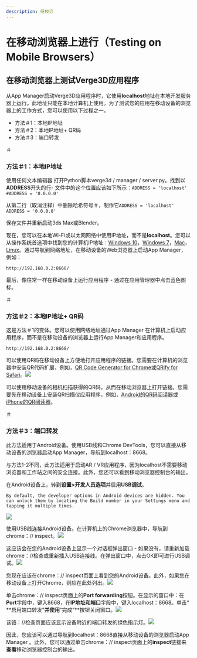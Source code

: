 ```yaml
---
description: 待校订
---
```


# 在移动浏览器上进行（Testing on Mobile Browsers）

## 在移动浏览器上测试Verge3D应用程序

从App Manager启动Verge3D应用程序时，它使用**localhost**地址在本地开发服务器上运行。此地址只能在本地计算机上使用。为了测试您的应用在移动设备的浏览器上的工作方式，您可以使用以下过程之一。

* 方法＃1：本地IP地址
* 方法＃2：本地IP地址+ QR码
* 方法＃3：端口转发

＃

### 方法＃1：本地IP地址

使用任何文本编辑器 打开Python脚本verge3d / manager / server.py。找到以**ADDRESS**开头的行- 文件中的这个位置应该如下所示：`ADDRESS = 'localhost' #ADDRESS = '0.0.0.0'`

从第二行（取消注释）中删除哈希符号＃，制作它`ADDRESS = 'localhost' ADDRESS = '0.0.0.0'`

保存文件并重新启动3ds Max或Blender。

现在，您可以在本地Wi-Fi或以太网网络中使用IP地址，而不是**localhost**。您可以从操作系统首选项中找到您的计算机IP地址：[Windows 10](https://www.groovypost.com/howto/find-windows-10-device-ip-address/)，[Windows 7](https://www.groovypost.com/howto/microsoft/windows-7/find-your-local-ip-address-windows-7-cmd/)，[Mac](https://www.wikihow.com/Find-Your-IP-Address-on-a-Mac)，[Linux](https://www.linuxtrainingacademy.com/determine-public-ip-address-command-line-curl/)。通过导航到网络地址，在移动设备的Web浏览器上启动App Manager，例如：

```text
http://192.168.0.2:8668/
```

最后，像往常一样在移动设备上运行应用程序 - 通过在应用管理器中点击蓝色图标。

＃

### 方法＃2：本地IP地址+ QR码

这是方法＃1的变体。您可以使用网络地址通过App Manager 在计算机上启动应用程序，而不是在移动设备的浏览器上运行App Manager和应用程序。

```text
http://192.168.0.2:8668/
```

可以使用QR码在移动设备上方便地打开应用程序的链接。您需要在计算机的浏览器中安装QR代码扩展，例如，[QR Code Generator for Chrome](https://chrome.google.com/webstore/detail/the-qr-code-generator/gcmhlmapohffdglflokbgknlknnmogbb?hl=en)或[QRify for Safari](https://safari-extensions.apple.com/details/?id=de.retiolum.safari.qrify-RSADU6MKX9)。![](https://www.soft8soft.com/docs/files/testing-mobile-browsers/qr-code-extention-chrome.jpg)

可以使用移动设备的相机扫描获得的QR码，从而在移动浏览器上打开链接。您需要先在移动设备上安装QR扫描仪应用程序，例如，[Android的QR码阅读器](https://play.google.com/store/apps/details?id=tw.mobileapp.qrcode.banner&hl=en)或[iPhone的QR阅读器](https://itunes.apple.com/au/app/qr-reader-for-iphone/id368494609?mt=8)。

＃

### 方法＃3：端口转发

此方法适用于Android设备。使用USB线和Chrome DevTools，您可以直接从移动设备的浏览器启动App Manager，导航到localhost：8668。

与方法1-2不同，此方法适用于启动AR / VR应用程序，因为localhost不需要移动浏览器和工作站之间的安全连接。此外，您还可以看到移动浏览器控制台的输出。

在Android设备上，转到**设置&gt;开发人员选项**并启用**USB调试**。

```text
By default, the developer options in Android devices are hidden. You can unlock them by locating the Build number in your Settings menu and tapping it multiple times.
```

![](https://www.soft8soft.com/docs/files/testing-mobile-browsers/android-developer-options.jpg)

使用USB线连接Android设备。在计算机上的Chrome浏览器中，导航到chrome：// inspect。![](https://www.soft8soft.com/docs/files/testing-mobile-browsers/chrome-inspect.jpg)

这应该会在您的Android设备上显示一个对话框弹出窗口 - 如果没有，请重新加载chrome：//检查或重新插入USB连接线。在弹出窗口中，点击OK即可进行USB调试。![](https://www.soft8soft.com/docs/files/testing-mobile-browsers/android-usb-debugging.jpg)

您现在应该在chrome：// inspect页面上看到您的Android设备。此外，如果您在移动设备上打开Chrome，则应在此处列出。![](https://www.soft8soft.com/docs/files/testing-mobile-browsers/chrome-inspect2.jpg)

单击chrome：// inspect页面上的**Port forwarding**按钮。在显示的窗口中：在**Port**字段中，键入8668，在**IP地址和端口**字段中，键入localhost：8668。单击“ **启用端口转发”**并使用**“完成”**按钮关闭窗口。![](https://www.soft8soft.com/docs/files/testing-mobile-browsers/chrome-port-forwarding.jpg)

该铬：//检查页面应该显示设备附近的端口转发的绿色指示灯。![](https://www.soft8soft.com/docs/files/testing-mobile-browsers/chrome-port-forwarding2.jpg)

因此，您应该可以通过导航到localhost：8668直接从移动设备的浏览器启动App Manager 。此外，您可以通过单击chrome：// inspect页面上的**inspect**链接来**查看**移动浏览器控制台的输出。

